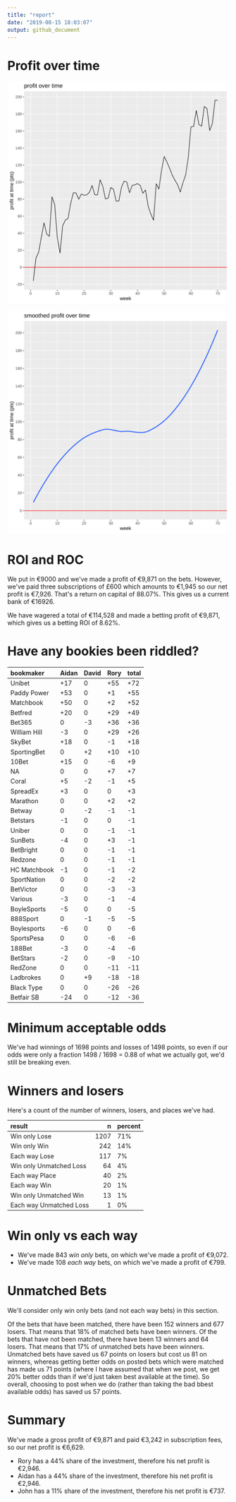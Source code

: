 ```yaml
---
title: "report"
date: "2019-08-15 18:03:07"
output: github_document
---
```




# Profit over time

![plot of chunk profit-over-time](figure/profit-over-time-1.png)

![plot of chunk profit-over-time-smooth](figure/profit-over-time-smooth-1.png)


# ROI and ROC



We put in €9000 and we've made a profit of €9,871 on the bets. However, we've paid three subscriptions of £600 which amounts to €1,945 so our net profit is €7,926. That's a return on capital of 88.07%. This gives us a current bank of €16926.

We have wagered a total of €114,528 and made a betting profit of €9,871, which gives us a betting ROI of 8.62%.


# Have any bookies been riddled?


|bookmaker    |Aidan |David |Rory |total |
|:------------|:-----|:-----|:----|:-----|
|Unibet       |+17   |0     |+55  |+72   |
|Paddy Power  |+53   |0     |+1   |+55   |
|Matchbook    |+50   |0     |+2   |+52   |
|Betfred      |+20   |0     |+29  |+49   |
|Bet365       |0     |-3    |+36  |+36   |
|William Hill |-3    |0     |+29  |+26   |
|SkyBet       |+18   |0     |-1   |+18   |
|SportingBet  |0     |+2    |+10  |+10   |
|10Bet        |+15   |0     |-6   |+9    |
|NA           |0     |0     |+7   |+7    |
|Coral        |+5    |-2    |-1   |+5    |
|SpreadEx     |+3    |0     |0    |+3    |
|Marathon     |0     |0     |+2   |+2    |
|Betway       |0     |-2    |-1   |-1    |
|Betstars     |-1    |0     |0    |-1    |
|Uniber       |0     |0     |-1   |-1    |
|SunBets      |-4    |0     |+3   |-1    |
|BetBright    |0     |0     |-1   |-1    |
|Redzone      |0     |0     |-1   |-1    |
|HC Matchbook |-1    |0     |-1   |-2    |
|SportNation  |0     |0     |-2   |-2    |
|BetVictor    |0     |0     |-3   |-3    |
|Various      |-3    |0     |-1   |-4    |
|BoyleSports  |-5    |0     |0    |-5    |
|888Sport     |0     |-1    |-5   |-5    |
|Boylesports  |-6    |0     |0    |-6    |
|SportsPesa   |0     |0     |-6   |-6    |
|188Bet       |-3    |0     |-4   |-6    |
|BetStars     |-2    |0     |-9   |-10   |
|RedZone      |0     |0     |-11  |-11   |
|Ladbrokes    |0     |+9    |-18  |-18   |
|Black Type   |0     |0     |-26  |-26   |
|Betfair SB   |-24   |0     |-12  |-36   |


# Minimum acceptable odds



We've had winnings of 1698 points and losses of 1498 points, so even if our odds were only a fraction 1498 / 1698 = 0.88 of what we actually got, we'd still be breaking even.


# Winners and losers

Here's a count of the number of winners, losers, and places we've had.


|result                  |    n|percent |
|:-----------------------|----:|:-------|
|Win only Lose           | 1207|71%     |
|Win only Win            |  242|14%     |
|Each way Lose           |  117|7%      |
|Win only Unmatched Loss |   64|4%      |
|Each way Place          |   40|2%      |
|Each way Win            |   20|1%      |
|Win only Unmatched Win  |   13|1%      |
|Each way Unmatched Loss |    1|0%      |


# Win only vs each way



* We've made 843 _win only_ bets, on which we've made a profit of €9,072. 
* We've made 108 _each way_ bets, on which we've made a profit of €799.


# Unmatched Bets



We'll consider only win only bets (and not each way bets) in this section.

Of the bets that have been matched, there have been 152 winners and 677 losers. That means that 18% of matched bets have been winners. Of the bets that have not been matched, there have been 13 winners and 64 losers. That means that 17% of unmatched bets have been winners. Unmatched bets have saved us 67 points on losers but cost us 81 on winners, whereas getting better odds on posted bets which were matched has made us 71 points (where I have assumed that when we post, we get 20% better odds than if we'd just taken best available at the time). So overall, choosing to post when we do (rather than taking the bad bbest available odds) has saved us 57 points.


# Summary



We've made a gross profit of €9,871 and paid €3,242 in subscription fees, so our net profit is €6,629.

* Rory has a 44% share of the investment, therefore his net profit is €2,946.
* Aidan has a 44% share of the investment, therefore his net profit is €2,946.
* John has a 11% share of the investment, therefore his net profit is €737.
